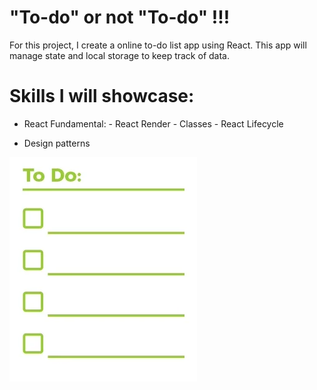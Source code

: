 # "To-do" or not "To-do" !!!

For this project, I create a online to-do list app using React. This app will manage state and local storage to keep track of data. 


# Skills I will showcase:

- React Fundamental: 
        - React Render
        - Classes
        - React Lifecycle

- Design patterns


![](./img/todolist.webp)